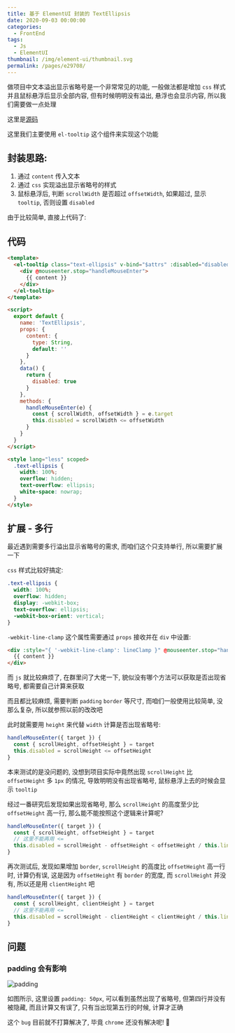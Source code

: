 ```yaml
---
title: 基于 ElementUI 封装的 TextEllipsis
date: 2020-09-03 00:00:00
categories:
  - FrontEnd
tags:
  - Js
  - ElementUI
thumbnail: /img/element-ui/thumbnail.svg
permalink: /pages/e29708/
---
```


做项目中文本溢出显示省略号是一个非常常见的功能, 一般做法都是增加 `css` 样式并且鼠标悬浮后显示全部内容, 但有时候明明没有溢出, 悬浮也会显示内容, 所以我们需要做一点处理

<!-- more -->

这里是[源码](https://github.com/HenryTSZ/vuepress-element-extend/blob/master/docs/.vuepress/components/TextEllipsis.vue)

这里我们主要使用 `el-tooltip` 这个组件来实现这个功能

## 封装思路:

1. 通过 `content` 传入文本
2. 通过 `css` 实现溢出显示省略号的样式
3. 鼠标悬浮后, 判断 `scrollWidth` 是否超过 `offsetWidth`, 如果超过, 显示 `tooltip`, 否则设置 `disabled`

由于比较简单, 直接上代码了:

## 代码

```html
<template>
  <el-tooltip class="text-ellipsis" v-bind="$attrs" :disabled="disabled" :content="content">
    <div @mouseenter.stop="handleMouseEnter">
      {{ content }}
    </div>
  </el-tooltip>
</template>

<script>
  export default {
    name: 'TextEllipsis',
    props: {
      content: {
        type: String,
        default: ''
      }
    },
    data() {
      return {
        disabled: true
      }
    },
    methods: {
      handleMouseEnter(e) {
        const { scrollWidth, offsetWidth } = e.target
        this.disabled = scrollWidth <= offsetWidth
      }
    }
  }
</script>

<style lang="less" scoped>
  .text-ellipsis {
    width: 100%;
    overflow: hidden;
    text-overflow: ellipsis;
    white-space: nowrap;
  }
</style>
```

## 扩展 - 多行

最近遇到需要多行溢出显示省略号的需求, 而咱们这个只支持单行, 所以需要扩展一下

`css` 样式比较好搞定:

```css
.text-ellipsis {
  width: 100%;
  overflow: hidden;
  display: -webkit-box;
  text-overflow: ellipsis;
  -webkit-box-orient: vertical;
}
```

`-webkit-line-clamp` 这个属性需要通过 `props` 接收并在 `div` 中设置:

```html
<div :style="{ '-webkit-line-clamp': lineClamp }" @mouseenter.stop="handleMouseEnter">
  {{ content }}
</div>
```

而 `js` 就比较麻烦了, 在群里问了大佬一下, 貌似没有哪个方法可以获取是否出现省略号, 都需要自己计算来获取

而且都比较麻烦, 需要判断 `padding` `border` 等尺寸, 而咱们一般使用比较简单, 没那么复杂, 所以就参照以前的改改吧

此时就需要用 `height` 来代替 `width` 计算是否出现省略号:

```js
handleMouseEnter({ target }) {
  const { scrollHeight, offsetHeight } = target
  this.disabled = scrollHeight <= offsetHeight
}
```

本来测试的是没问题的, 没想到项目实际中竟然出现 `scrollHeight` 比 `offsetHeight` 多 `1px` 的情况, 导致明明没有出现省略号, 鼠标悬浮上去的时候会显示 `tooltip`

经过一番研究后发现如果出现省略号, 那么 `scrollHeight` 的高度至少比 `offsetHeight` 高一行, 那么能不能按照这个逻辑来计算呢?

```js
handleMouseEnter({ target }) {
  const { scrollHeight, offsetHeight } = target
  // 这里不能再用 <=
  this.disabled = scrollHeight - offsetHeight < offsetHeight / this.lineClamp
}
```

再次测试后, 发现如果增加 `border`, `scrollHeight` 的高度比 `offsetHeight` 高一行时, 计算仍有误, 这是因为 `offsetHeight` 有 `border` 的宽度, 而 `scrollHeight` 并没有, 所以还是用 `clientHeight` 吧

```js
handleMouseEnter({ target }) {
  const { scrollHeight, clientHeight } = target
  // 这里不能再用 <=
  this.disabled = scrollHeight - clientHeight < clientHeight / this.lineClamp
}
```

## 问题

### padding 会有影响

![padding](/img/element-ui/018.png)

如图所示, 这里设置 `padding: 50px`, 可以看到虽然出现了省略号, 但第四行并没有被隐藏, 而且计算又有误了, 只有当出现第五行的时候, 计算才正确

这个 `bug` 目前就不打算解决了, 毕竟 `chrome` 还没有解决呢! 🐶
